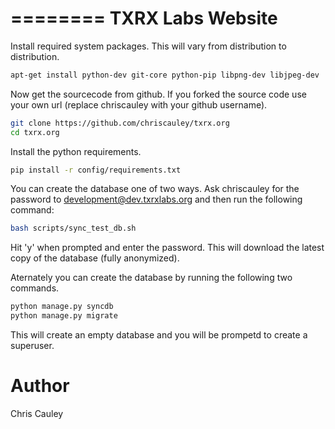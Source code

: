 ========
TXRX Labs Website
========

Install required system packages. This will vary from distribution to distribution.

```bash
apt-get install python-dev git-core python-pip libpng-dev libjpeg-dev
```

Now get the sourcecode from github. If you forked the source code use your own url (replace chriscauley with your github username).

```bash
git clone https://github.com/chriscauley/txrx.org
cd txrx.org
```

Install the python requirements.

```bash
pip install -r config/requirements.txt
```

You can create the database one of two ways. Ask chriscauley for the password to development@dev.txrxlabs.org and then run the following command:

```bash
bash scripts/sync_test_db.sh
```

Hit 'y'  when prompted and enter the password. This will download the latest copy of the database (fully anonymized).

Aternately you can create the database by running the following two commands.

```bash
python manage.py syncdb
python manage.py migrate
```

This will create an empty database and you will be prompetd to create a superuser. 

Author
======
Chris Cauley
